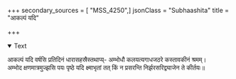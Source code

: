 +++
secondary_sources = [ "MSS_4250",]
jsonClass = "Subhaashita"
title = "आकल्पं यदि"

+++

<details open><summary>Text</summary>

आकल्पं यदि वर्षसि प्रतिदिनं धारासहस्रैस्तथाप्य्- अम्भोधौ कलयत्यगाधजठरे कस्तावकीनं श्रमम्।  
अम्भोद क्षणमात्रमुज्झसि पयः पृष्ठे यदि क्ष्माभृतां तत् किं न प्रसरन्ति निर्झरसरिद्व्याजेन ते कीर्तयः॥
</details>
